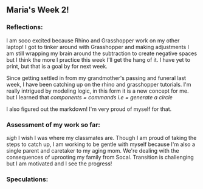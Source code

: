 ## Maria's Week 2!  
### Reflections: 
  I am sooo excited because Rhino and Grasshopper work on my other laptop! I got to tinker around with Grasshopper and making adjustments
I am still wrapping my brain around the subtraction to create negative spaces but I think the more I practice this week I'll get the hang of it. 
I have yet to print, but that is a goal by for next week.


Since getting settled in from my grandmother's passing and funeral last week, 
I have been catching up on the rhino and grasshopper tutorials. 
I'm really intrigued by modeling logic, in this form it is a new concept for me. 
but I learned that 
_components = commands i.e = generate a circle_

I also figured out the markdown! I'm very proud of myself for that. 




### **Assessment of my work so far:**
_sigh_ I wish I was where my classmates are. Though I am proud of taking the steps to catch up, 
I am working to be gentle with myself because I'm also a single parent and caretaker to my aging mom. 
We're dealing with the consequences of uprooting my family from Socal. 
Transition is challenging but I am motivated and I see the progress! 





### Speculations: 



